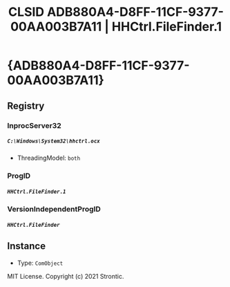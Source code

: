 ﻿---
title: "CLSID ADB880A4-D8FF-11CF-9377-00AA003B7A11 | HHCtrl.FileFinder.1"
excerpt: What is COM-Object CLSID ADB880A4-D8FF-11CF-9377-00AA003B7A11?
---

# {ADB880A4-D8FF-11CF-9377-00AA003B7A11}


## Registry


### InprocServer32

##### `C:\Windows\System32\hhctrl.ocx`
* ThreadingModel: `both`

### ProgID

##### `HHCtrl.FileFinder.1`

### VersionIndependentProgID

##### `HHCtrl.FileFinder`

## Instance

* Type: `ComObject`

MIT License. Copyright (c) 2021 Strontic.


